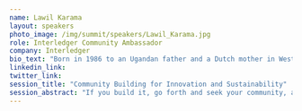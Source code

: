 ```yaml
---
name: Lawil Karama
layout: speakers
photo_image: /img/summit/speakers/Lawil_Karama.jpg
role: Interledger Community Ambassador
company: Interledger
bio_text: "Born in 1986 to an Ugandan father and a Dutch mother in West Berlin, Germany.  Lawil is a multidisciplinary artist currently lives and works in Rotterdam. She originally trained in special make-up effects, But has found her artistic medium in modeling, sculpting, and experimenting with various materials to create installations as a whole. Her artwork touches on a range of topics, but she is mostly focused on highlighting the beauty of marginalized communities, often through the challenges faced by people who live in the diaspora  - reflected in the themes that inspire her work; this convergence mirrors her experiences in real life."
linkedin_link:
twitter_link:
session_title: "Community Building for Innovation and Sustainability"
session_abstract: "If you build it, go forth and seek your community, and engage that community, then they will come. Community building is not a field of dreams, at least not in the way of the movie. It takes work and a welcoming, open approach to encourage innovation and invite your community to adopt the space as their own, experimenting with what is possible beyond what you’ve thought of. There is an art to it that takes more than just advertising dollars. Join us as we explore the fine art of community building, pitfalls to avoid, and approaches to consider."
---
```


